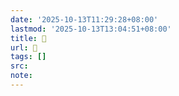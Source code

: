 ```yaml
---
date: '2025-10-13T11:29:28+08:00'
lastmod: '2025-10-13T13:04:51+08:00'
title: 󰡬
url: 󰡬
tags: []
src:
note:
---
```

